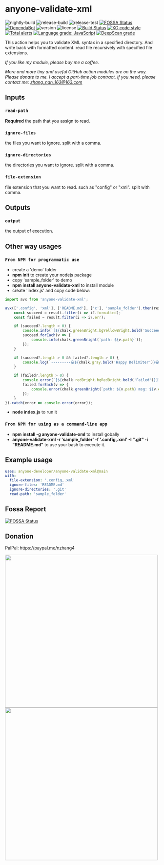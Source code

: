 # anyone-validate-xml

![nightly-build](https://github.com/anyone-developer/anyone-validate-xml/workflows/nightly-build/badge.svg)
![release-build](https://github.com/anyone-developer/anyone-validate-xml/workflows/release-build/badge.svg)
![release-test](https://github.com/anyone-developer/anyone-validate-xml/workflows/release-test/badge.svg)
[![FOSSA Status](https://app.fossa.com/api/projects/custom%2B21065%2Fgit%40github.com%3Aanyone-developer%2Fanyone-validate-xml.git.svg?type=small)](https://app.fossa.com/projects/custom%2B21065%2Fgit%40github.com%3Aanyone-developer%2Fanyone-validate-xml.git?ref=badge_small)
[![DependaBot](https://badgen.net/github/dependabot/anyone-developer/anyone-validate-xml)](https://github.com/anyone-developer/anyone-validate-xml/network/updates)
![version](https://badgen.net/npm/v/@anyone-developer/anyone-validate-xml)
![license](https://badgen.net/github/license/anyone-developer/anyone-validate-xml)
[![Build Status](https://travis-ci.org/anyone-developer/anyone-validate-xml.svg?branch=main)](https://travis-ci.org/anyone-developer/anyone-validate-xml)
[![XO code style](https://badgen.net/xo/status/chalk)](https://github.com/xojs/xo)
[![Total alerts](https://img.shields.io/lgtm/alerts/g/anyone-developer/anyone-validate-xml.svg?logo=lgtm&logoWidth=18)](https://lgtm.com/projects/g/anyone-developer/anyone-validate-xml/alerts/)
[![Language grade: JavaScript](https://img.shields.io/lgtm/grade/javascript/g/anyone-developer/anyone-validate-xml.svg?logo=lgtm&logoWidth=18)](https://lgtm.com/projects/g/anyone-developer/anyone-validate-xml/context:javascript)
[![DeepScan grade](https://deepscan.io/api/teams/11532/projects/14440/branches/269275/badge/grade.svg)](https://deepscan.io/dashboard#view=project&tid=11532&pid=14440&bid=269275)

This action helps you to validate XML syntax in a specified directory. And write back with formatted content. read file recursively with specified file extensions.

*If you like my module, please buy me a coffee.*

*More and more tiny and useful GitHub action modules are on the way. Please donate to me. I accept a part-time job contract. if you need, please contact me: zhang_nan_163@163.com*

## Inputs

### `read-path`

**Required** the path that you assign to read.

### `ignore-files`

the files you want to ignore. split with a comma.

### `ignore-directories`

the directories you want to ignore. split with a comma.

### `file-extension`

file extension that you want to read. such as "config" or "xml". split with comma.

## Outputs

### `output`

the output of execution.

## Other way usages

### `From NPM for programmatic use`

- create a 'demo' folder
- **npm init** to create your nodejs package
- copy 'sample_folder' to demo
- **npm install anyone-validate-xml** to install module
- create 'index.js' and copy code below:

```typescript
import avx from 'anyone-validate-xml';

avx(['.config', 'xml'], ['README.md'], ['c'], 'sample_folder').then(result => {
	const succeed = result.filter(i => i?.formatted);
	const failed = result.filter(i => i?.err);

	if (succeed?.length > 0) {
		console.info(`[${chalk.greenBright.bgYellowBright.bold('Succeed')}]`);
		succeed.forEach(v => {
			console.info(chalk.greenBright(`path: ${v.path}`));
		});
	}

	if (succeed?.length > 0 && failed?.length > 0) {
		console.log(`---------😀${chalk.gray.bold('Happy Delimiter')}😀---------`);
	}

	if (failed?.length > 0) {
		console.error(`[${chalk.redBright.bgRedBright.bold('Failed')}]`);
		failed.forEach(v => {
			console.error(chalk.greenBright(`path: ${v.path} msg: ${v.err?.message}`));
		});
	}
}).catch(error => console.error(error));
```

- **node index.js** to run it

### `From NPM for using as a command-line app`

- **npm install -g anyone-validate-xml** to install gobally
- **anyone-validate-xml -r 'sample_folder' -f '.config,.xml' -I ".git" -i "README.md"** to use your bash to execute it.

## Example usage

```yml
uses: anyone-developer/anyone-validate-xml@main
with:
  file-extension: '.config,.xml'
  ignore-files: 'README.md'
  ignore-directories: '.git'
  read-path: 'sample_folder'
```

## Fossa Report

[![FOSSA Status](https://app.fossa.com/api/projects/custom%2B21065%2Fgit%40github.com%3Aanyone-developer%2Fanyone-validate-xml.git.svg?type=large)](https://app.fossa.com/projects/custom%2B21065%2Fgit%40github.com%3Aanyone-developer%2Fanyone-validate-xml.git?ref=badge_large)

## Donation

PalPal: https://paypal.me/nzhang4

<img src="https://raw.githubusercontent.com/anyone-developer/anyone-validate-xml/main/misc/alipay.JPG" width="500">

<img src="https://raw.githubusercontent.com/anyone-developer/anyone-validate-xml/main/misc/webchat_pay.JPG" width="500">


